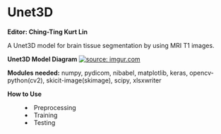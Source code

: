# Unet3D
<strong>Editor: Ching-Ting Kurt Lin</strong>

A Unet3D model for brain tissue segmentation by using MRI T1 images.


<strong>Unet3D Model Diagram</strong>
<a href="https://imgur.com/juLtdhU"><img src="https://i.imgur.com/juLtdhU.png" title="source: imgur.com" /></a>

<strong>Modules needed:</strong>
numpy, pydicom, nibabel, matplotlib, keras, opencv-python(cv2), skicit-image(skimage), scipy, xlsxwriter

<strong>How to Use</strong>
<menu><li>Preprocessing</li>
<li>Training</li>
<li>Testing</li></menu>

